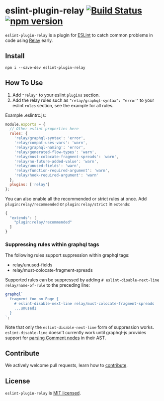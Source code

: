 # eslint-plugin-relay [![Build Status](https://travis-ci.org/relayjs/eslint-plugin-relay.svg?branch=master)](https://travis-ci.org/relayjs/eslint-plugin-relay) [![npm version](https://badge.fury.io/js/eslint-plugin-relay.svg)](http://badge.fury.io/js/eslint-plugin-relay)

`eslint-plugin-relay` is a plugin for [ESLint](http://eslint.org/) to catch common problems in code using [Relay](https://facebook.github.io/relay/) early.

## Install

`npm i --save-dev eslint-plugin-relay`

## How To Use

1.  Add `"relay"` to your eslint `plugins` section.
2.  Add the relay rules such as `"relay/graphql-syntax": "error"` to your eslint `rules` section, see the example for all rules.

Example .eslintrc.js:

```js
module.exports = {
  // Other eslint properties here
  rules: {
    'relay/graphql-syntax': 'error',
    'relay/compat-uses-vars': 'warn',
    'relay/graphql-naming': 'error',
    'relay/generated-flow-types': 'warn',
    'relay/must-colocate-fragment-spreads': 'warn',
    'relay/no-future-added-value': 'warn',
    'relay/unused-fields': 'warn',
    'relay/function-required-argument': 'warn',
    'relay/hook-required-argument': 'warn'
  },
  plugins: ['relay']
};
```

You can also enable all the recommended or strict rules at once.
Add `plugin:relay/recommended` or `plugin:relay/strict` in `extends`:

```js
{
  "extends": [
    "plugin:relay/recommended"
  ]
}
```

### Suppressing rules within graphql tags

The following rules support suppression within graphql tags:

- relay/unused-fields
- relay/must-colocate-fragment-spreads

Supported rules can be suppressed by adding `# eslint-disable-next-line relay/name-of-rule` to the preceding line:

```js
graphql`
  fragment foo on Page {
    # eslint-disable-next-line relay/must-colocate-fragment-spreads
    ...unused1
  }
`;
```

Note that only the `eslint-disable-next-line` form of suppression works. `eslint-disable-line` doesn't currently work until graphql-js provides support for [parsing Comment nodes](https://github.com/graphql/graphql-js/issues/2241) in their AST.

## Contribute

We actively welcome pull requests, learn how to [contribute](./CONTRIBUTING.md).

## License

`eslint-plugin-relay` is [MIT licensed](./LICENSE).
